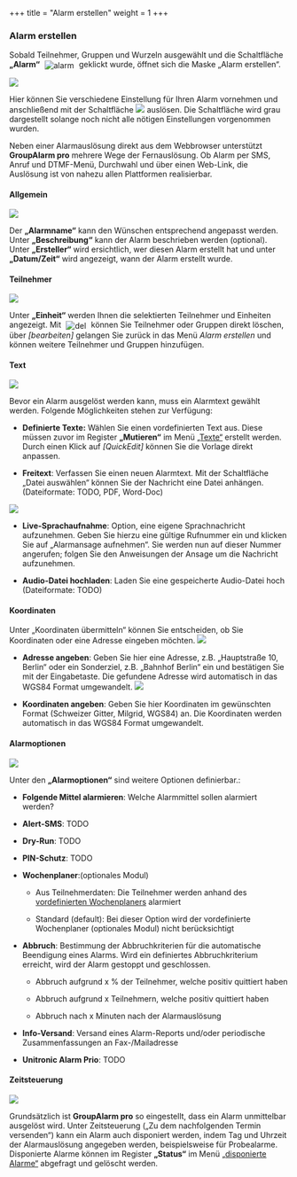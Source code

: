 +++
title = "Alarm erstellen"
weight = 1
+++



<a name="alarm_erstellen"></a>
### Alarm erstellen 

Sobald Teilnehmer, Gruppen und Wurzeln ausgewählt und die Schaltfläche
**„Alarm“** <img src="/img/alarmieren_alarm.png" alt="alarm" style='vertical-align:middle;display:inline;margin:0px 5px; '>
geklickt wurde, öffnet sich die Maske „Alarm erstellen“.

![](/img/alarmieren_alarm_erstellen.png?classes=shadow&width=900px)


Hier können Sie verschiedene Einstellung für Ihren Alarm vornehmen und anschließend mit der Schaltfläche 
![](/img/alarmieren_alarm_erstellen_ausloesen.png?classes=shadow) auslösen. Die Schaltfläche wird grau dargestellt solange noch 
nicht alle nötigen Einstellungen vorgenommen wurden.



Neben einer Alarmauslösung direkt aus dem Webbrowser unterstützt
**GroupAlarm pro** mehrere Wege der Fernauslösung. Ob Alarm per SMS,
Anruf und DTMF-Menü, Durchwahl und über einen Web-Link, die Auslösung
ist von nahezu allen Plattformen realisierbar. 


<a name="allgemein"></a>
#### Allgemein 

![](/img/alarmieren_alarm_erstellen_allgemein.png?width=700px&classes=shadow)

Der **„Alarmname“** kann den Wünschen entsprechend angepasst werden.
Unter **„Beschreibung“** kann der Alarm beschrieben werden (optional).
Unter **„Ersteller“** wird ersichtlich, wer diesen Alarm erstellt hat
und unter **„Datum/Zeit“** wird angezeigt, wann der Alarm erstellt
wurde.


<a name="teilnehmer"></a>
#### Teilnehmer 

![](/img/alarmieren_alarm_erstellen_einheiten.png?width=700px&classes=shadow)

Unter **„Einheit“** werden Ihnen die selektierten Teilnehmer und Einheiten angezeigt. Mit <img src="/img/loesch-icon.png" alt="del" style='vertical-align:middle;display:inline;margin:0px 5px; '>
können Sie Teilnehmer oder Gruppen direkt löschen, über *\[bearbeiten\]* gelangen Sie zurück in das Menü *Alarm erstellen* und können
weitere Teilnehmer und Gruppen hinzufügen.


<a name="text"></a>
#### Text 


![](/img/alarmieren_alarm_erstellen_text1.png?classes=shadow)

Bevor ein Alarm ausgelöst werden kann, muss ein Alarmtext gewählt werden. Folgende Möglichkeiten stehen zur Verfügung:

 - **Definierte Texte:**  Wählen Sie einen vordefinierten Text aus. Diese müssen zuvor im Register **„Mutieren“** im Menü [„Texte“](/mutieren/mutation/texte/)
 erstellt werden. Durch einen Klick auf *\[QuickEdit\]* 
 können Sie die Vorlage direkt anpassen.
 
 - **Freitext**: Verfassen Sie einen neuen Alarmtext. Mit der Schaltfläche „Datei auswählen“ können Sie der Nachricht eine Datei anhängen. (Dateiformate: TODO, PDF, Word-Doc)
 
 ![](/img/alarmieren_alarm_erstellen_text2.png?classes=shadow)
 
 - **Live-Sprachaufnahme**: Option, eine eigene Sprachnachricht aufzunehmen. Geben Sie hierzu eine gültige Rufnummer ein und klicken Sie auf „Alarmansage aufnehmen“. Sie werden nun auf dieser Nummer angerufen; folgen Sie den Anweisungen der Ansage um die
 Nachricht aufzunehmen.
 
 - **Audio-Datei hochladen**: Laden Sie eine gespeicherte Audio-Datei hoch (Dateiformate: TODO)




<a name="koordinaten"></a>
#### Koordinaten 

Unter „Koordinaten übermitteln“ können Sie entscheiden, ob Sie Koordinaten oder eine Adresse eingeben möchten.
![](/img/alarmieren_alarm_erstellen_koordinaten.png?width=700px&classes=shadow)


 - **Adresse angeben**: Geben Sie hier eine Adresse, z.B. „Hauptstraße 10, Berlin“ oder ein Sonderziel, z.B. „Bahnhof Berlin“ ein 
  und bestätigen Sie mit der Eingabetaste. Die gefundene Adresse wird automatisch in das WGS84 Format umgewandelt.
  ![](/img/alarmieren_alarm_erstellen_koordinaten_adresse.png?classes=shadow)

 - **Koordinaten angeben**: Geben Sie hier Koordinaten im gewünschten Format (Schweizer Gitter, Milgrid, WGS84) an. 
Die Koordinaten werden automatisch in das WGS84 Format umgewandelt.



<a name="alarmoptionen"></a>
#### Alarmoptionen 

![](/img/alarmieren_alarm_erstellen_alarmoptionen.png?width=700&classes=shadow)

Unter den **„Alarmoptionen“** sind weitere Optionen definierbar.:

 - **Folgende Mittel alarmieren**: Welche Alarmmittel sollen alarmiert werden?
 
 - **Alert-SMS**: TODO

 - **Dry-Run**: TODO
 
 - **PIN-Schutz**: TODO
 
 - **Wochenplaner**:(optionales Modul)

	- Aus Teilnehmerdaten: Die Teilnehmer werden anhand des [vordefinierten
    Wochenplaners](/admin/wochenplaner) alarmiert

	- Standard (default): Bei dieser Option wird der vordefinierte
    Wochenplaner (optionales Modul) nicht berücksichtigt

 - **Abbruch**: Bestimmung der Abbruchkriterien für die automatische Beendigung eines
Alarms. Wird ein definiertes Abbruchkriterium erreicht, wird der Alarm
gestoppt und geschlossen.

	- Abbruch aufgrund x % der Teilnehmer, welche positiv quittiert haben

	- Abbruch aufgrund x Teilnehmern, welche positiv quittiert haben

	- Abbruch nach x Minuten nach der Alarmauslösung

 - **Info-Versand**: Versand eines Alarm-Reports und/oder periodische Zusammenfassungen an Fax-/Mailadresse
 
 - **Unitronic Alarm Prio**: TODO


<a name="versandzeitzeitsteuerung"></a>
#### Zeitsteuerung 

![](/img/alarmieren_alarm_erstellen_zeitsteuerung.png?classes=shadow)

Grundsätzlich ist **GroupAlarm pro** so eingestellt, dass ein Alarm unmittelbar
ausgelöst wird. Unter Zeitsteuerung („Zu dem nachfolgenden Termin
versenden“) kann ein Alarm auch disponiert werden, indem Tag und Uhrzeit
der Alarmauslösung angegeben werden, beispielsweise für Probealarme.
 Disponierte Alarme können im Register **„Status“** im Menü [„disponierte Alarme“](/status/alarm-status/disponierte-alarme/)
abgefragt und gelöscht werden.

